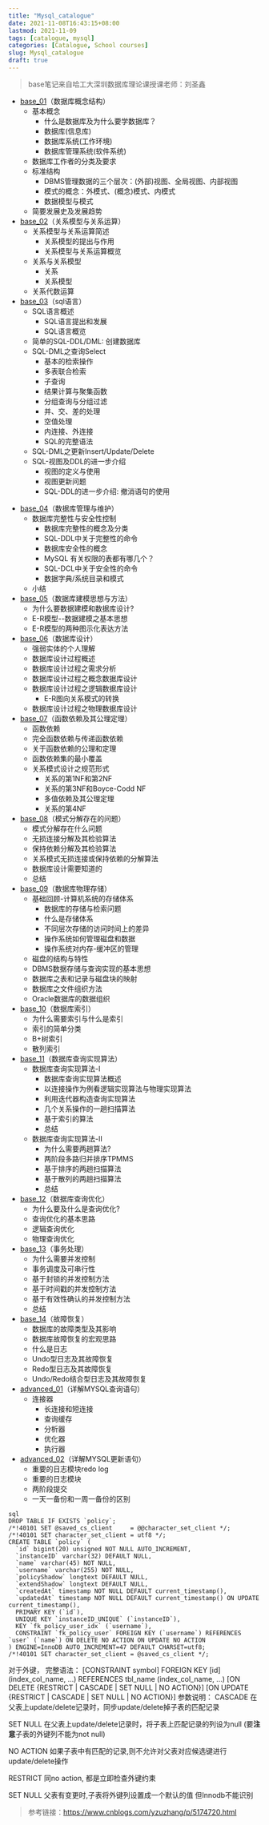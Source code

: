 ```yaml
---
title: "Mysql_catalogue"
date: 2021-11-08T16:43:15+08:00
lastmod: 2021-11-09
tags: [catalogue, mysql]
categories: [Catalogue, School courses]
slug: Mysql_catalogue
draft: true
---
```

>base笔记来自哈工大深圳数据库理论课授课老师：刘圣鑫
* [base_01](https://JF-011101.github.io/2021/mysql-conceptual-structure/)（数据库概念结构）
    * 基本概念
        * 什么是数据库及为什么要学数据库？
        * 数据库(信息库)
        * 数据库系统(工作环境)
        * 数据库管理系统(软件系统)
    * 数据库工作者的分类及要求
    * 标准结构
        * DBMS管理数据的三个层次：(外部)视图、全局视图、内部视图
        * 模式的概念：外模式、(概念)模式、内模式
        * 数据模型与模式
    * 简要发展史及发展趋势
* [base_02](https://JF-011101.github.io/2021/mysql-relational-model-and-relational-operation./)（关系模型与关系运算）
    * 关系模型与关系运算简述
        * 关系模型的提出与作用
        * 关系模型与关系运算概览
    * 关系与关系模型
        * 关系
        * 关系模型
    * 关系代数运算
* [base_03](https://JF-011101.github.io/2021/sql/)（sql语言）
    - SQL语言概述
        - SQL语言提出和发展
        - SQL语言概览
    - 简单的SQL-DDL/DML: 创建数据库
    - SQL-DML之查询Select
        - 基本的检索操作
        - 多表联合检索
        - 子查询
        - 结果计算与聚集函数
        - 分组查询与分组过滤
        - 并、交、差的处理
        - 空值处理
        - 内连接、外连接
        - SQL的完整语法
    - SQL-DML之更新Insert/Update/Delete
    - SQL-视图及DDL的进一步介绍
        - 视图的定义与使用
        - 视图更新问题
        - SQL-DDL的进一步介绍: 撤消语句的使用
- [base_04](https://JF-011101.github.io/2021/database-management-and-maintenance/)（数据库管理与维护）
    - 数据库完整性与安全性控制
        - 数据库完整性的概念及分类
        - SQL-DDL中关于完整性的命令
        - 数据库安全性的概念
        - MySQL 有关权限的表都有哪几个？
        - SQL-DCL中关于安全性的命令
        - 数据字典/系统目录和模式
    - 小结
- [base_05](https://JF-011101.github.io/2021/ideas-and-methods-of-data-modeling/)（数据库建模思想与方法）
    - 为什么要数据建模和数据库设计?
    - E-R模型--数据建模之基本思想
    - E-R模型的两种图示化表达方法
- [base_06](https://JF-011101.github.io/2021/database-design/)（数据库设计）
    - 强弱实体的个人理解
    - 数据库设计过程概述
    - 数据库设计过程之需求分析
    - 数据库设计过程之概念数据库设计
    - 数据库设计过程之逻辑数据库设计
        - E-R图向关系模式的转换
    - 数据库设计过程之物理数据库设计
- [base_07](https://JF-011101.github.io/2021/functional-dependence-and-its-axiom-theorem/)（函数依赖及其公理定理）
    - 函数依赖
    - 完全函数依赖与传递函数依赖
    - 关于函数依赖的公理和定理
    - 函数依赖集的最小覆盖
    - 关系模式设计之规范形式
        - 关系的第1NF和第2NF
        - 关系的第3NF和Boyce-Codd NF
        - 多值依赖及其公理定理
        - 关系的第4NF
- [base_08](https://JF-011101.github.io/2021/problems-in-schema-decomposition/)（模式分解存在的问题）
    - 模式分解存在什么问题
    - 无损连接分解及其检验算法
    - 保持依赖分解及其检验算法
    - 关系模式无损连接或保持依赖的分解算法
    - 数据库设计需要知道的
    - 总结
- [base_09](https://JF-011101.github.io/2021/database-physical-storage/)（数据库物理存储）
    - 基础回顾-计算机系统的存储体系
        - 数据库的存储与检索问题
        - 什么是存储体系
        - 不同层次存储的访问时间上的差异
        - 操作系统如何管理磁盘和数据
        - 操作系统对内存-缓冲区的管理
    - 磁盘的结构与特性
    - DBMS数据存储与查询实现的基本思想
    - 数据库之表和记录与磁盘块的映射
    - 数据库之文件组织方法
    - Oracle数据库的数据组织
- [base_10](https://JF-011101.github.io/2021/database-index/)（数据库索引）
    - 为什么需要索引与什么是索引
    - 索引的简单分类
    - B+树索引
    - 散列索引
- [base_11](https://JF-011101.github.io/2021/database-query-implementation-algorithm/)（数据库查询实现算法）
    - 数据库查询实现算法-I
        - 数据库查询实现算法概述
        - 以连接操作为例看逻辑实现算法与物理实现算法
        - 利用迭代器构造查询实现算法
        - 几个关系操作的一趟扫描算法
        - 基于索引的算法
        - 总结
    - 数据库查询实现算法-II
        - 为什么需要两趟算法? 
        - 两阶段多路归并排序TPMMS
        - 基于排序的两趟扫描算法
        - 基于散列的两趟扫描算法
        - 总结
- [base_12](https://JF-011101.github.io/2021/query-optimization/)（数据库查询优化）
    - 为什么要及什么是查询优化?
    - 查询优化的基本思路
    - 逻辑查询优化
    - 物理查询优化
- [base_13](https://JF-011101.github.io/2021/database-transaction-processing-technology/)（事务处理）
    - 为什么需要并发控制
    - 事务调度及可串行性
    - 基于封锁的并发控制方法
    - 基于时间戳的并发控制方法
    - 基于有效性确认的并发控制方法
    - 总结
- [base_14](https://JF-011101.github.io/2021/fault-recovery/)（故障恢复）
    - 数据库的故障类型及其影响
    - 数据库故障恢复的宏观思路
    - 什么是日志
    - Undo型日志及其故障恢复
    - Redo型日志及其故障恢复
    - Undo/Redo结合型日志及其故障恢复
- [advanced_01](https://JF-011101.github.io/2021/a-query-sentence/)（详解MYSQL查询语句）
    - 连接器
        - 长连接和短连接
        - 查询缓存
        - 分析器
        - 优化器
        - 执行器
- [advanced_02](https://JF-011101.github.io/2021/an-update-sentence/)（详解MYSQL更新语句）
    - 重要的日志模块redo log
    - 重要的日志模块
    - 两阶段提交
    -  一天一备份和一周一备份的区别
    

```
sql
DROP TABLE IF EXISTS `policy`;
/*!40101 SET @saved_cs_client     = @@character_set_client */;
/*!40101 SET character_set_client = utf8 */;
CREATE TABLE `policy` (
  `id` bigint(20) unsigned NOT NULL AUTO_INCREMENT,
  `instanceID` varchar(32) DEFAULT NULL,
  `name` varchar(45) NOT NULL,
  `username` varchar(255) NOT NULL,
  `policyShadow` longtext DEFAULT NULL,
  `extendShadow` longtext DEFAULT NULL,
  `createdAt` timestamp NOT NULL DEFAULT current_timestamp(),
  `updatedAt` timestamp NOT NULL DEFAULT current_timestamp() ON UPDATE current_timestamp(),
  PRIMARY KEY (`id`),
  UNIQUE KEY `instanceID_UNIQUE` (`instanceID`),
  KEY `fk_policy_user_idx` (`username`),
  CONSTRAINT `fk_policy_user` FOREIGN KEY (`username`) REFERENCES `user` (`name`) ON DELETE NO ACTION ON UPDATE NO ACTION
) ENGINE=InnoDB AUTO_INCREMENT=47 DEFAULT CHARSET=utf8;
/*!40101 SET character_set_client = @saved_cs_client */;
```
对于外键，
完整语法：
[CONSTRAINT symbol] FOREIGN KEY [id] (index_col_name, …)
REFERENCES tbl_name (index_col_name, …)
[ON DELETE {RESTRICT | CASCADE | SET NULL | NO ACTION}]
[ON UPDATE {RESTRICT | CASCADE | SET NULL | NO ACTION}]
参数说明：
CASCADE
在父表上update/delete记录时，同步update/delete掉子表的匹配记录 

SET NULL
在父表上update/delete记录时，将子表上匹配记录的列设为null (要**注意**子表的外键列不能为not null)  

NO ACTION
如果子表中有匹配的记录,则不允许对父表对应候选键进行update/delete操作  

RESTRICT
同no action, 都是立即检查外键约束

SET NULL
父表有变更时,子表将外键列设置成一个默认的值 但Innodb不能识别
>参考链接：https://www.cnblogs.com/yzuzhang/p/5174720.html
